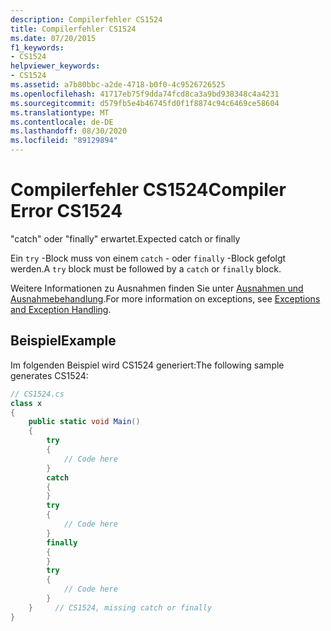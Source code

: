 ```yaml
---
description: Compilerfehler CS1524
title: Compilerfehler CS1524
ms.date: 07/20/2015
f1_keywords:
- CS1524
helpviewer_keywords:
- CS1524
ms.assetid: a7b80bbc-a2de-4718-b0f0-4c9526726525
ms.openlocfilehash: 41717eb75f9dda74fcd8ca3a9bd938348c4a4231
ms.sourcegitcommit: d579fb5e4b46745fd0f1f8874c94c6469ce58604
ms.translationtype: MT
ms.contentlocale: de-DE
ms.lasthandoff: 08/30/2020
ms.locfileid: "89129894"
---
```

# <a name="compiler-error-cs1524"></a><span data-ttu-id="6b039-103">Compilerfehler CS1524</span><span class="sxs-lookup"><span data-stu-id="6b039-103">Compiler Error CS1524</span></span>
<span data-ttu-id="6b039-104">"catch" oder "finally" erwartet.</span><span class="sxs-lookup"><span data-stu-id="6b039-104">Expected catch or finally</span></span>  
  
 <span data-ttu-id="6b039-105">Ein `try` -Block muss von einem `catch` - oder `finally` -Block gefolgt werden.</span><span class="sxs-lookup"><span data-stu-id="6b039-105">A `try` block must be followed by a `catch` or `finally` block.</span></span>  
  
 <span data-ttu-id="6b039-106">Weitere Informationen zu Ausnahmen finden Sie unter [Ausnahmen und Ausnahmebehandlung](../programming-guide/exceptions/index.md).</span><span class="sxs-lookup"><span data-stu-id="6b039-106">For more information on exceptions, see [Exceptions and Exception Handling](../programming-guide/exceptions/index.md).</span></span>  
  
## <a name="example"></a><span data-ttu-id="6b039-107">Beispiel</span><span class="sxs-lookup"><span data-stu-id="6b039-107">Example</span></span>  
 <span data-ttu-id="6b039-108">Im folgenden Beispiel wird CS1524 generiert:</span><span class="sxs-lookup"><span data-stu-id="6b039-108">The following sample generates CS1524:</span></span>  
  
```csharp  
// CS1524.cs  
class x  
{  
    public static void Main()  
    {  
        try  
        {  
            // Code here  
        }  
        catch  
        {  
        }  
        try  
        {  
            // Code here  
        }  
        finally  
        {  
        }  
        try  
        {  
            // Code here  
        }  
    }     // CS1524, missing catch or finally  
}  
```
